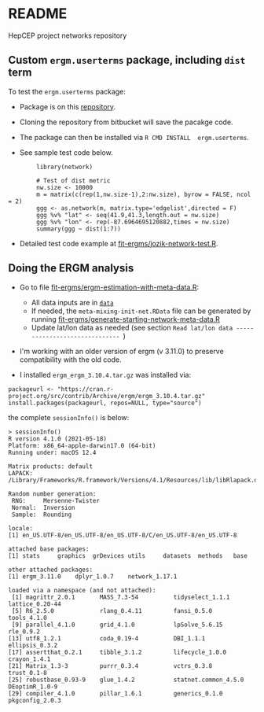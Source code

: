 # README #

HepCEP project networks repository


## Custom `ergm.userterms` package, including `dist` term

To test the `ergm.userterms` package:  

- Package is on this [repository](https://bitbucket.org/jozik/hepcep_networks/src/master/fit-ergms/).

- Cloning the repository from bitbucket will save the pacakge code.   

- The package can then be installed via `R CMD INSTALL  ergm.userterms`.    
    
- See sample test code below.    <br>  

```
        library(network)

        # Test of dist metric 
        nw.size <- 10000
        m = matrix(c(rep(1,nw.size-1),2:nw.size), byrow = FALSE, ncol = 2)
        ggg <- as.network(m, matrix.type='edgelist',directed = F)
        ggg %v% "lat" <- seq(41.9,41.3,length.out = nw.size)
        ggg %v% "lon" <- rep(-87.6964695120882,times = nw.size)
        summary(ggg ~ dist(1:7))    
```         
            
-  Detailed test code example at [fit-ergms/jozik-network-test.R](https://bitbucket.org/jozik/hepcep_networks/src/master/fit-ergms/jozik-network-test.R).


## Doing the ERGM analysis
   - Go to file [fit-ergms/ergm-estimation-with-meta-data.R](https://bitbucket.org/jozik/hepcep_networks/src/master/fit-ergms/ergm-estimation-with-meta-data.R):
      * All data inputs are in [`data`](https://bitbucket.org/jozik/hepcep_networks/src/master/data/)
      * If needed, the `meta-mixing-init-net.RData` file can be generated by running 
        [fit-ergms/generate-starting-network-meta-data.R](https://bitbucket.org/jozik/hepcep_networks/src/master/fit-ergms/generate-starting-network-meta-data.R)
      * Update lat/lon data as needed (see section `Read lat/lon data ------------------------------ `)

   - I'm working with an older version of ergm (v 3.11.0) to preserve compatibility with the old code.

   - I installed `ergm_ergm_3.10.4.tar.gz` was installed via:

```
packageurl <- "https://cran.r-project.org/src/contrib/Archive/ergm/ergm_3.10.4.tar.gz"
install.packages(packageurl, repos=NULL, type="source")
```

the complete `sessionInfo()` is below: 
```
> sessionInfo()
R version 4.1.0 (2021-05-18)
Platform: x86_64-apple-darwin17.0 (64-bit)
Running under: macOS 12.4

Matrix products: default
LAPACK: /Library/Frameworks/R.framework/Versions/4.1/Resources/lib/libRlapack.dylib

Random number generation:
 RNG:     Mersenne-Twister 
 Normal:  Inversion 
 Sample:  Rounding 
 
locale:
[1] en_US.UTF-8/en_US.UTF-8/en_US.UTF-8/C/en_US.UTF-8/en_US.UTF-8

attached base packages:
[1] stats     graphics  grDevices utils     datasets  methods   base     

other attached packages:
[1] ergm_3.11.0    dplyr_1.0.7    network_1.17.1

loaded via a namespace (and not attached):
 [1] magrittr_2.0.1       MASS_7.3-54          tidyselect_1.1.1     lattice_0.20-44     
 [5] R6_2.5.0             rlang_0.4.11         fansi_0.5.0          tools_4.1.0         
 [9] parallel_4.1.0       grid_4.1.0           lpSolve_5.6.15       rle_0.9.2           
[13] utf8_1.2.1           coda_0.19-4          DBI_1.1.1            ellipsis_0.3.2      
[17] assertthat_0.2.1     tibble_3.1.2         lifecycle_1.0.0      crayon_1.4.1        
[21] Matrix_1.3-3         purrr_0.3.4          vctrs_0.3.8          trust_0.1-8         
[25] robustbase_0.93-9    glue_1.4.2           statnet.common_4.5.0 DEoptimR_1.0-9      
[29] compiler_4.1.0       pillar_1.6.1         generics_0.1.0       pkgconfig_2.0.3    
```